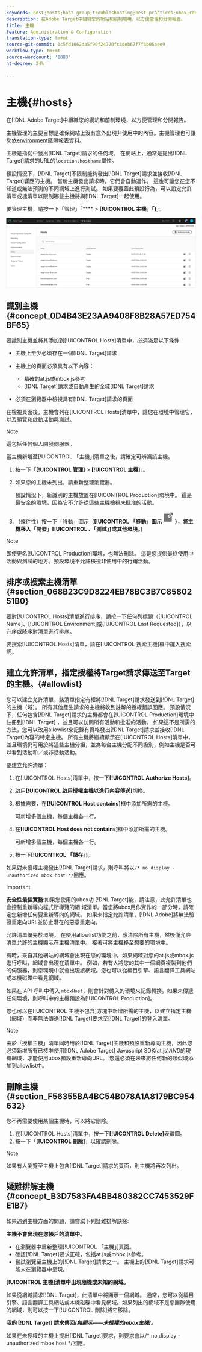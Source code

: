```yaml
---
keywords: host;hosts;host group;troubleshooting;best practices;ubox;redirects;redirect;whitelist;allowlist;blacklist;blocklist
description: 在Adobe Target中組織您的網站和前制環境，以方便管理和分開報告。
title: 主機
feature: Administration & Configuration
translation-type: tm+mt
source-git-commit: 1c5fd1062da5f90f24720fc3deb67f7f3b05aee9
workflow-type: tm+mt
source-wordcount: '1083'
ht-degree: 24%

---
```



# 主機{#hosts}

在[!DNL Adobe Target]中組織您的網站和前制環境，以方便管理和分開報告。

主機管理的主要目標是確保網站上沒有意外出現非使用中的內容。主機管理也可讓您依[environment](/help/administrating-target/environments.md)區隔報表資料。

主機是指從中發出[!DNL Target]請求的任何域。 在網站上，通常是提出[!DNL Target]請求的URL的`location.hostname`屬性。

預設情況下，[!DNL Target]不限制能夠發出[!DNL Target]請求並接收[!DNL Target]響應的主機。 當新主機發出請求時，它們會自動運作。 這也可讓您在您不知道或無法預測的不同網域上進行測試。 如果要覆蓋此預設行為，可以設定允許清單或塊清單以限制哪些主機將與[!DNL Target]一起使用。

要管理主機，請按一下「管理」「**** > **[!UICONTROL 主機」「]**」。

![](assets/hosts_list.png)

## 識別主機{#concept_0D4B43E23AA9408F8B28A57ED754BF65}

要識別主機並將其添加到[!UICONTROL Hosts]清單中，必須滿足以下條件：

* 主機上至少必須存在一個[!DNL Target]請求
* 主機上的頁面必須具有以下內容：

   * 精確的at.js或mbox.js參考
   * [!DNL Target]請求或自動產生的全域[!DNL Target]請求

* 必須在瀏覽器中檢視具有[!DNL Target]請求的頁面

在檢視頁面後，主機會列在[!UICONTROL  Hosts]清單中，讓您在環境中管理它，以及預覽和啟動活動與測試。

>[!NOTE]
>
>這包括任何個人開發伺服器。

當主機新增至[!UICONTROL 「主機」]清單之後，請確定可辨識該主機。

1. 按一下「**[!UICONTROL 管理]** > **[!UICONTROL 主機]**」。
1. 如果您的主機未列出，請重新整理瀏覽器。

   預設情況下，新識別的主機放置在[!UICONTROL Production]環境中。 這是最安全的環境，因為它不允許從這些主機檢視未批准的活動。

1. （條件性）按一下「移動」圖示（**[!UICONTROL 「移動」圖示![「移動」圖示](/help/administrating-target/assets/icon-move.png)），將主機移入「開發」[!UICONTROL 、「測試」]或其他環境。**]

>[!NOTE]
>
>即使更名[!UICONTROL Production]環境，也無法刪除。 這是您提供最終使用中活動與測試的地方。預設環境不允許檢視非使用中的行銷活動。

## 排序或搜索主機清單{#section_068B23C9D8224EB78BC3B7C8580251B0}

要對[!UICONTROL Hosts]清單進行排序，請按一下任何列標題（[!UICONTROL Name]、[!UICONTROL Environment]或[!UICONTROL Last Requested]），以升序或降序對清單進行排序。

要搜索[!UICONTROL Hosts]清單，請在[!UICONTROL 搜索主機]框中鍵入搜索詞。

## 建立允許清單，指定授權將Target請求傳送至Target的主機。{#allowlist}

您可以建立允許清單，該清單指定有權將[!DNL Target]請求發送到[!DNL Target]的主機（域）。 所有其他產生請求的主機將收到註解的授權錯誤回應。 預設情況下，任何包含[!DNL Target]請求的主機都會在[!UICONTROL Production]環境中註冊到[!DNL Target] ，並且可以訪問所有活動和批准的活動。 如果這不是所需的方法，您可以改用allowlist來記錄有資格發出[!DNL Target]請求並接收[!DNL Target]內容的特定主機。 所有主機將繼續顯示在[!UICONTROL  Hosts]清單中，並且環境仍可用於將這些主機分組，並為每台主機分配不同級別，例如主機是否可以看到活動和／或非活動活動。

要建立允許清單：

1. 在[!UICONTROL Hosts]清單中，按一下&#x200B;**[!UICONTROL Authorize Hosts]**。
1. 啟用&#x200B;**[!UICONTROL 啟用授權主機以進行內容傳送]**&#x200B;切換。
1. 根據需要，在&#x200B;**[!UICONTROL Host contains]**&#x200B;框中添加所需的主機。

   可新增多個主機，每個主機各一行。

1. 在&#x200B;**[!UICONTROL Host does not contains]**&#x200B;框中添加所需的主機。

   可新增多個主機，每個主機各一行。

1. 按一下&#x200B;**[!UICONTROL 「儲存」]**。

如果對未授權主機發出[!DNL Target]請求，則呼叫將以`/* no display - unauthorized mbox host */`回應。

>[!IMPORTANT]
>
>**安全性最佳實務**:如果您使用的ubox功 [!DNL Target]能，請注意，此允許清單也會控制重新導向程式所導覽的網 [](/help/c-implementing-target/c-non-javascript-based-implementation/working-with-redirectors.md) 域清單。當您將ubox用作實作的一部分時，請確定您新增任何要重新導向的網域。 如果未指定允許清單，[!DNL Adobe]將無法驗證重定向URL並防止潛在的惡意重定向。
>
>允許清單優先於環境。 在使用allowlist功能之前，應清除所有主機，然後僅允許清單允許的主機顯示在主機清單中。 接著可將主機移至想要的環境中。

有時，來自其他網站的網域會出現在您的環境中。如果網域對您的at.js或mbox.js進行呼叫，網域會出現在清單中。 例如，若有人將您的其中一個網頁複製到他們的伺服器，則您環境中就會出現該網域。您也可以從編目引擎、語言翻譯工具網站或本機磁碟中看見網域。

如果在 API 呼叫中傳入 `mboxHost`，則會針對傳入的環境來記錄轉換。如果未傳遞任何環境，則呼叫中的主機預設為[!UICONTROL Production]。

您也可以在[!UICONTROL 主機不包含]方塊中新增所需的主機，以建立指定主機（網域）而非無法傳送[!DNL Target]要求至[!DNL Target]的登入清單。

>[!NOTE]
>
>由於「授權主機」清單同時用於[!DNL Target]主機和預設重新導向主機，因此您必須新增所有已核准使用[!DNL Adobe Target] Javascript SDK(at.js)*AND*&#x200B;的現有網域，才能使用ubox預設重新導向URL。 您還必須在未來將任何新的類似域添加到allowlist中。

## 刪除主機{#section_F56355BA4BC54B078A1A8179BC954632}

您不再需要使用某個主機時，可以將它刪除。

1. 在[!UICONTROL Hosts]清單中，按一下&#x200B;**[!UICONTROL Delete]**&#x200B;表徵圖。
1. 按一下「**[!UICONTROL 刪除]**」以確認刪除。

>[!NOTE]
>
>如果有人瀏覽至主機上包含[!DNL Target]請求的頁面，則主機將再次列出。

## 疑難排解主機 {#concept_B3D7583FA4BB480382CC7453529FE1B7}

如果遇到主機方面的問題，請嘗試下列疑難排解訣竅:

**主機不會出現在您帳戶的清單中。**

* 在瀏覽器中重新整理[!UICONTROL 「主機」]頁面。
* 確認[!DNL Target]要求正確，包括at.js或mbox.js參考。
* 嘗試瀏覽至主機上的[!DNL Target]請求之一。 主機上的[!DNL Target]請求可能未在瀏覽器中呈現。

**[!UICONTROL 主機]清單中出現隨機或未知的網域。**

如果從網域請求[!DNL Target]，此清單中將顯示一個網域。 通常，您可以從編目引擎、語言翻譯工具網站或本機磁碟中看見網域。如果列出的網域不是您團隊使用的網域，則可以按一下[!UICONTROL 刪除]將它移除。

**我的 [!DNL Target] 請求傳回/*無顯示——未授權的mbox主機*/。**

如果在未授權的主機上提出[!DNL Target]要求，則要求會以/* no display - unauthorized mbox host */回應。
